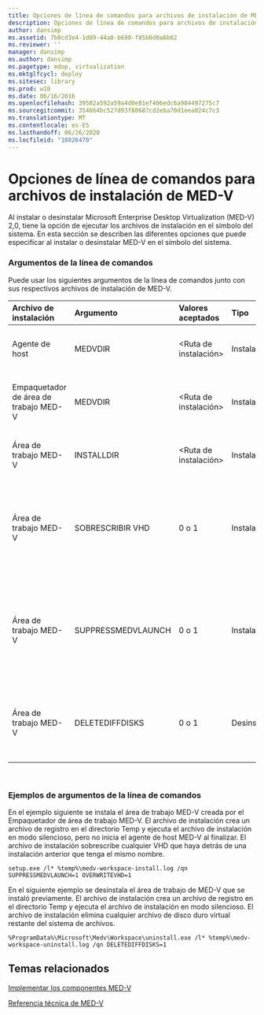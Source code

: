 ```yaml
---
title: Opciones de línea de comandos para archivos de instalación de MED-V
description: Opciones de línea de comandos para archivos de instalación de MED-V
author: dansimp
ms.assetid: 7b8cd3e4-1d09-44a0-b690-f85b0d0a6b02
ms.reviewer: ''
manager: dansimp
ms.author: dansimp
ms.pagetype: mdop, virtualization
ms.mktglfcycl: deploy
ms.sitesec: library
ms.prod: w10
ms.date: 06/16/2016
ms.openlocfilehash: 39582a592a59a4d0e81ef406edc6a984497275c7
ms.sourcegitcommit: 354664bc527d93f80687cd2eba70d1eea024c7c3
ms.translationtype: MT
ms.contentlocale: es-ES
ms.lasthandoff: 06/26/2020
ms.locfileid: "10826470"
---
```

# Opciones de línea de comandos para archivos de instalación de MED-V


Al instalar o desinstalar Microsoft Enterprise Desktop Virtualization (MED-V) 2,0, tiene la opción de ejecutar los archivos de instalación en el símbolo del sistema. En esta sección se describen las diferentes opciones que puede especificar al instalar o desinstalar MED-V en el símbolo del sistema.

### Argumentos de la línea de comandos

Puede usar los siguientes argumentos de la línea de comandos junto con sus respectivos archivos de instalación de MED-V.

<table style="width:100%;">
<colgroup>
<col width="16%" />
<col width="16%" />
<col width="16%" />
<col width="16%" />
<col width="16%" />
<col width="16%" />
</colgroup>
<thead>
<tr class="header">
<th align="left">Archivo de instalación</th>
<th align="left">Argumento</th>
<th align="left">Valores aceptados</th>
<th align="left">Tipo</th>
<th align="left">Descripción</th>
<th align="left">Predeterminado</th>
</tr>
</thead>
<tbody>
<tr class="odd">
<td align="left"><p>Agente de host</p></td>
<td align="left"><p>MEDVDIR</p></td>
<td align="left"><p>&lt;Ruta de instalación&gt;</p></td>
<td align="left"><p>Instalación</p></td>
<td align="left"><p>Cambiar directorio instalado</p></td>
<td align="left"><p>La instalación va a programar la virtualización de escritorio de Programa\microsoft Enterprise.</p></td>
</tr>
<tr class="even">
<td align="left"><p>Empaquetador de área de trabajo MED-V</p></td>
<td align="left"><p>MEDVDIR</p></td>
<td align="left"><p>&lt;Ruta de instalación&gt;</p></td>
<td align="left"><p>Instalación</p></td>
<td align="left"><p>Cambiar directorio instalado</p></td>
<td align="left"><p>La instalación va a programar la virtualización de escritorio de Programa\microsoft Enterprise.</p></td>
</tr>
<tr class="odd">
<td align="left"><p>Área de trabajo MED-V</p></td>
<td align="left"><p>INSTALLDIR</p></td>
<td align="left"><p>&lt;Ruta de instalación&gt;</p></td>
<td align="left"><p>Instalación</p></td>
<td align="left"><p>Cambiar directorio instalado</p></td>
<td align="left"><p>La instalación va a ProgramData\Microsoft\Medv\Workspace.</p></td>
</tr>
<tr class="even">
<td align="left"><p>Área de trabajo MED-V</p></td>
<td align="left"><p>SOBRESCRIBIR VHD</p></td>
<td align="left"><p>0 o 1</p></td>
<td align="left"><p>Instalación</p></td>
<td align="left"><p>Error de instalación si hay VHD (0) o sobrescribe el VHD existente (1).</p></td>
<td align="left"><p>La sobrescritura no se produce y se produce un error en la instalación si ya existe un disco duro virtual (VHD).</p></td>
</tr>
<tr class="odd">
<td align="left"><p>Área de trabajo MED-V</p></td>
<td align="left"><p>SUPPRESSMEDVLAUNCH</p></td>
<td align="left"><p>0 o 1</p></td>
<td align="left"><p>Instalación</p></td>
<td align="left"><p>Iniciar (0) o no comenzar (1) MED-V después de instalar el área de trabajo de MED-V.</p></td>
<td align="left"><p>Si el área de trabajo de MED-V se instaló con la interfaz de usuario (IU), una casilla en la <strong> </strong> Página finalizar controla si debe iniciar MED-V.</p></td>
</tr>
<tr class="even">
<td align="left"><p>Área de trabajo MED-V</p></td>
<td align="left"><p>DELETEDIFFDISKS</p></td>
<td align="left"><p>0 o 1</p></td>
<td align="left"><p>Desinstalación</p></td>
<td align="left"><p>Mantener (0) o eliminar (1) VHD creados por MED-V</p></td>
<td align="left"><p>No se eliminan los VHD.</p></td>
</tr>
</tbody>
</table>

 

### Ejemplos de argumentos de la línea de comandos

En el ejemplo siguiente se instala el área de trabajo MED-V creada por el Empaquetador de área de trabajo MED-V. El archivo de instalación crea un archivo de registro en el directorio Temp y ejecuta el archivo de instalación en modo silencioso, pero no inicia el agente de host MED-V al finalizar. El archivo de instalación sobrescribe cualquier VHD que haya detrás de una instalación anterior que tenga el mismo nombre.

``` syntax
setup.exe /l* %temp%\medv-workspace-install.log /qn SUPPRESSMEDVLAUNCH=1 OVERWRITEVHD=1
```

En el siguiente ejemplo se desinstala el área de trabajo de MED-V que se instaló previamente. El archivo de instalación crea un archivo de registro en el directorio Temp y ejecuta el archivo de instalación en modo silencioso. El archivo de instalación elimina cualquier archivo de disco duro virtual restante del sistema de archivos.

``` syntax
%ProgramData%\Microsoft\Medv\Workspace\uninstall.exe /l* %temp%\medv-workspace-uninstall.log /qn DELETEDIFFDISKS=1
```

## Temas relacionados


[Implementar los componentes MED-V](deploy-the-med-v-components.md)

[Referencia técnica de MED-V](technical-reference-for-med-v.md)

 

 





